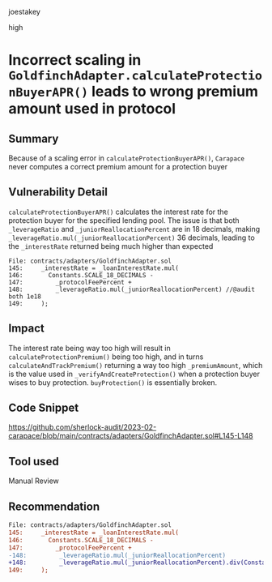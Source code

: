 joestakey

high

# Incorrect scaling in `GoldfinchAdapter.calculateProtectionBuyerAPR()` leads to wrong premium amount used in protocol

## Summary
Because of a scaling error in `calculateProtectionBuyerAPR()`, `Carapace` never computes a correct premium amount for a protection buyer

## Vulnerability Detail

`calculateProtectionBuyerAPR()` calculates the interest rate for the protection buyer for the specified lending pool.
The issue is that both `_leverageRatio` and `_juniorReallocationPercent` are in 18 decimals, making `_leverageRatio.mul(_juniorReallocationPercent)` 36 decimals, leading to the `_interestRate` returned being much higher than expected

```solidity
File: contracts/adapters/GoldfinchAdapter.sol
145:     _interestRate = _loanInterestRate.mul(
146:       Constants.SCALE_18_DECIMALS -
147:         _protocolFeePercent +
148:         _leverageRatio.mul(_juniorReallocationPercent) //@audit both 1e18
149:     );
```

## Impact
The interest rate being way too high will result in `calculateProtectionPremium()` being too high, and in turns `calculateAndTrackPremium()` returning a way too high `_premiumAmount`, which is the value used in `_verifyAndCreateProtection()` when a protection buyer wises to buy protection.
`buyProtection()` is essentially broken.

## Code Snippet
https://github.com/sherlock-audit/2023-02-carapace/blob/main/contracts/adapters/GoldfinchAdapter.sol#L145-L148

## Tool used
Manual Review

## Recommendation
```diff
File: contracts/adapters/GoldfinchAdapter.sol
145:     _interestRate = _loanInterestRate.mul(
146:       Constants.SCALE_18_DECIMALS -
147:         _protocolFeePercent +
-148:         _leverageRatio.mul(_juniorReallocationPercent)
+148:         _leverageRatio.mul(_juniorReallocationPercent).div(Constants.SCALE_18_DECIMALS)
149:     );
```